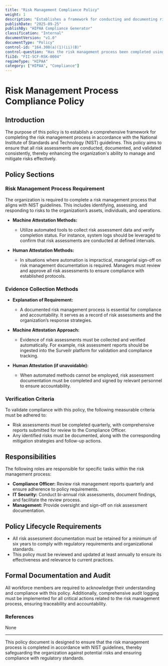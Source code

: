 ```yaml
---
title: "Risk Management Compliance Policy"
weight: 1
description: "Establishes a framework for conducting and documenting risk management processes per NIST guidelines."
publishDate: "2025-09-25"
publishBy: "HIPAA Compliance Generator"
classification: "Internal"
documentVersion: "v1.0"
documentType: "Policy"
control-id: "164.308(a)(1)(ii)(B)"
control-question: "Has the risk management process been completed using IAW NIST Guidelines? (R)"
fiiId: "FII-SCF-RSK-0004"
regimeType: "HIPAA"
category: ["HIPAA", "Compliance"]
---
```


# Risk Management Process Compliance Policy

## Introduction
The purpose of this policy is to establish a comprehensive framework for completing the risk management process in accordance with the National Institute of Standards and Technology (NIST) guidelines. This policy aims to ensure that all risk assessments are conducted, documented, and validated consistently, thereby enhancing the organization's ability to manage and mitigate risks effectively.

## Policy Sections

### Risk Management Process Requirement
The organization is required to complete a risk management process that aligns with NIST guidelines. This includes identifying, assessing, and responding to risks to the organization’s assets, individuals, and operations.

- **Machine Attestation Methods:**
  - Utilize automated tools to collect risk assessment data and verify completion status. For instance, system logs should be leveraged to confirm that risk assessments are conducted at defined intervals.
  
- **Human Attestation Methods:**
  - In situations where automation is impractical, managerial sign-off on risk management documentation is required. Managers must review and approve all risk assessments to ensure compliance with established protocols.

### Evidence Collection Methods
- **Explanation of Requirement:**
  - A documented risk management process is essential for compliance and accountability. It serves as a record of risk assessments and the organization’s response strategies.
  
- **Machine Attestation Approach:**
  - Evidence of risk assessments must be collected and verified automatically. For example, risk assessment reports should be ingested into the Surveilr platform for validation and compliance tracking.
  
- **Human Attestation (if unavoidable):**
  - When automated methods cannot be employed, risk assessment documentation must be completed and signed by relevant personnel to ensure accountability.

### Verification Criteria
To validate compliance with this policy, the following measurable criteria must be adhered to:
- Risk assessments must be completed quarterly, with comprehensive reports submitted for review to the Compliance Officer.
- Any identified risks must be documented, along with the corresponding mitigation strategies and follow-up actions.

## Responsibilities
The following roles are responsible for specific tasks within the risk management process:
- **Compliance Officer:** Review risk management reports quarterly and ensure adherence to policy requirements.
- **IT Security:** Conduct bi-annual risk assessments, document findings, and facilitate the review process.
- **Management:** Provide oversight and sign-off on risk assessment documentation.

## Policy Lifecycle Requirements
- All risk assessment documentation must be retained for a minimum of six years to comply with regulatory requirements and organizational standards.
- This policy must be reviewed and updated at least annually to ensure its effectiveness and relevance to current practices.

## Formal Documentation and Audit
All workforce members are required to acknowledge their understanding and compliance with this policy. Additionally, comprehensive audit logging must be implemented for all critical actions related to the risk management process, ensuring traceability and accountability.

### References
None

---

This policy document is designed to ensure that the risk management process is completed in accordance with NIST guidelines, thereby safeguarding the organization against potential risks and ensuring compliance with regulatory standards.